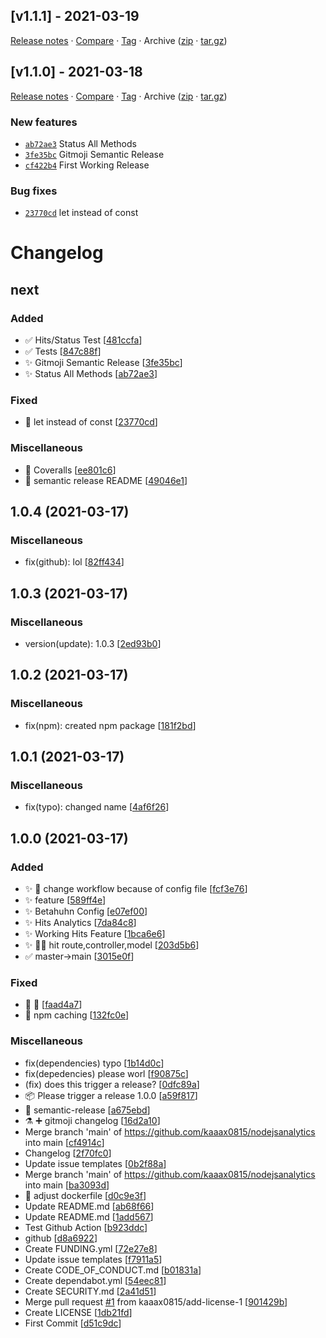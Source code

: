 ## [v1.1.1] - 2021-03-19

[Release notes](https://github.com/kaaax0815/nodejsanalytics/releases/tag/v1.1.1) · [Compare](https://github.com/kaaax0815/nodejsanalytics/compare/v1.1.0...v1.1.1) · [Tag](https://github.com/kaaax0815/nodejsanalytics/tree/v1.1.1) · Archive ([zip](https://github.com/kaaax0815/nodejsanalytics/archive/v1.1.1.zip) · [tar.gz](https://github.com/kaaax0815/nodejsanalytics/archive/v1.1.1.tar.gz))

## [v1.1.0] - 2021-03-18

[Release notes](https://github.com/kaaax0815/nodejsanalytics/releases/tag/v1.1.0) · [Compare](https://github.com/kaaax0815/nodejsanalytics/compare/v1.0.4...v1.1.0) · [Tag](https://github.com/kaaax0815/nodejsanalytics/tree/v1.1.0) · Archive ([zip](https://github.com/kaaax0815/nodejsanalytics/archive/v1.1.0.zip) · [tar.gz](https://github.com/kaaax0815/nodejsanalytics/archive/v1.1.0.tar.gz))

### New features

- [`ab72ae3`](https://github.com/kaaax0815/nodejsanalytics/commit/ab72ae3)  Status All Methods
- [`3fe35bc`](https://github.com/kaaax0815/nodejsanalytics/commit/3fe35bc)  Gitmoji Semantic Release
- [`cf422b4`](https://github.com/kaaax0815/nodejsanalytics/commit/cf422b4)  First Working Release

### Bug fixes

- [`23770cd`](https://github.com/kaaax0815/nodejsanalytics/commit/23770cd)  let instead of const

# Changelog

<a name="next"></a>
## next

### Added

- ✅ Hits/Status Test [[481ccfa](https://github.com/kaaax0815/nodejsanalytics/commit/481ccfa1dc2a8095fe37d52e6cd3c390e4612ed8)]
- ✅ Tests [[847c88f](https://github.com/kaaax0815/nodejsanalytics/commit/847c88f3723efd692e970ec79dab414ded9844e2)]
- ✨ Gitmoji Semantic Release [[3fe35bc](https://github.com/kaaax0815/nodejsanalytics/commit/3fe35bca92bae79dafea140caf17cfffe2a1723d)]
- ✨ Status All Methods [[ab72ae3](https://github.com/kaaax0815/nodejsanalytics/commit/ab72ae38932ca2c060ef046c4f0afea60875a6a1)]

### Fixed

- 🐛 let instead of const [[23770cd](https://github.com/kaaax0815/nodejsanalytics/commit/23770cdf6e851e96a1fdfee0103c7584e164ebdc)]

### Miscellaneous

- 🙈 Coveralls [[ee801c6](https://github.com/kaaax0815/nodejsanalytics/commit/ee801c6fe8bcb89eaf86efb8c882f4a8db0fed7c)]
- 📝 semantic release README [[49046e1](https://github.com/kaaax0815/nodejsanalytics/commit/49046e189aa087a145d2604d638db91f2b121fe4)]


<a name="1.0.4"></a>
## 1.0.4 (2021-03-17)

### Miscellaneous

-  fix(github): lol [[82ff434](https://github.com/kaaax0815/nodejsanalytics/commit/82ff434da87e5aa953c167e6a1456e259bc43eec)]


<a name="1.0.3"></a>
## 1.0.3 (2021-03-17)

### Miscellaneous

-  version(update): 1.0.3 [[2ed93b0](https://github.com/kaaax0815/nodejsanalytics/commit/2ed93b02a7326dd907c01eab423fe38ff68cfecc)]


<a name="1.0.2"></a>
## 1.0.2 (2021-03-17)

### Miscellaneous

-  fix(npm): created npm package [[181f2bd](https://github.com/kaaax0815/nodejsanalytics/commit/181f2bdeb4fcbffad52667ef9f1a416386ad35a2)]


<a name="1.0.1"></a>
## 1.0.1 (2021-03-17)

### Miscellaneous

-  fix(typo): changed name [[4af6f26](https://github.com/kaaax0815/nodejsanalytics/commit/4af6f2696b8243abe8c92bd603a4aa6f4f76ab56)]


<a name="1.0.0"></a>
## 1.0.0 (2021-03-17)

### Added

- ✨ 💚 change workflow because of config file [[fcf3e76](https://github.com/kaaax0815/nodejsanalytics/commit/fcf3e76e2e3ce9878e74b6354ec17b741d3e1e61)]
- ✨ feature [[589ff4e](https://github.com/kaaax0815/nodejsanalytics/commit/589ff4e73e9b7d8b6d4e083e092c71fda222323b)]
- ✨ Betahuhn Config [[e07ef00](https://github.com/kaaax0815/nodejsanalytics/commit/e07ef00bd7880184bc0f42106481390d3820e70b)]
- ✨ Hits Analytics [[7da84c8](https://github.com/kaaax0815/nodejsanalytics/commit/7da84c8fed847101425cb312ad99c019dc5de89c)]
- ✨ Working Hits Feature [[1bca6e6](https://github.com/kaaax0815/nodejsanalytics/commit/1bca6e619bd705771a323502195435fcaf0c2e15)]
- ✨ 🚧💩 hit route,controller,model [[203d5b6](https://github.com/kaaax0815/nodejsanalytics/commit/203d5b61c1a8ec644db4f9b2dfcc32a150381ac4)]
- ✅ master-&gt;main [[3015e0f](https://github.com/kaaax0815/nodejsanalytics/commit/3015e0f3d7de68a114d768dfc34800d1068746f1)]

### Fixed

- 💚 🚀 [[faad4a7](https://github.com/kaaax0815/nodejsanalytics/commit/faad4a7d0f5ffb28262ab4fd00bea3e5b3c49e1b)]
- 💚 npm caching [[132fc0e](https://github.com/kaaax0815/nodejsanalytics/commit/132fc0e93b70acb119966b43d9b8fed80f181564)]

### Miscellaneous

-  fix(dependencies) typo [[1b14d0c](https://github.com/kaaax0815/nodejsanalytics/commit/1b14d0cdac20350b0a23b8c5e6040979a5c15652)]
-  fix(depedencies) please worl [[f90875c](https://github.com/kaaax0815/nodejsanalytics/commit/f90875ca21b52c58aa38eae4306b86ed4a8df4ea)]
-  (fix) does this trigger a release? [[0dfc89a](https://github.com/kaaax0815/nodejsanalytics/commit/0dfc89a6203bf0b2eeaa3f284369197033b1213f)]
- 📦 Please trigger a release 1.0.0 [[a59f817](https://github.com/kaaax0815/nodejsanalytics/commit/a59f817182e7c0e6c330f5b6ad9f746002546f88)]
-  👷 semantic-release [[a675ebd](https://github.com/kaaax0815/nodejsanalytics/commit/a675ebd6121dd432b251e828a6f667e89828d014)]
- ⚗️ ➕ gitmoji changelog [[16d2a10](https://github.com/kaaax0815/nodejsanalytics/commit/16d2a109ca3737417a3f071b936e084a34d8d52d)]
-  Merge branch &#x27;main&#x27; of https://github.com/kaaax0815/nodejsanalytics into main [[cf4914c](https://github.com/kaaax0815/nodejsanalytics/commit/cf4914c26ae1d6a01d4e253c7877b08a40ec775f)]
-  Changelog [[2f70fc0](https://github.com/kaaax0815/nodejsanalytics/commit/2f70fc052793038dcbb7eb44f0a5897aeb028d06)]
-  Update issue templates [[0b2f88a](https://github.com/kaaax0815/nodejsanalytics/commit/0b2f88ac7900d17dd00c06a40869a3ee82ab3bfa)]
-  Merge branch &#x27;main&#x27; of https://github.com/kaaax0815/nodejsanalytics into main [[ba3093d](https://github.com/kaaax0815/nodejsanalytics/commit/ba3093dc611e7e80e702baa8a253cf63e24c7b7d)]
- 🔨 adjust dockerfile [[d0c9e3f](https://github.com/kaaax0815/nodejsanalytics/commit/d0c9e3f3d9c74aae8941f3c533eb27abd87dec4a)]
-  Update README.md [[ab68f66](https://github.com/kaaax0815/nodejsanalytics/commit/ab68f66590bb8e4ff62673e6946a040c23f63333)]
-  Update README.md [[1add567](https://github.com/kaaax0815/nodejsanalytics/commit/1add567320fe3637b1bc66b8df08f78bcd7f4936)]
-  Test Github Action [[b923ddc](https://github.com/kaaax0815/nodejsanalytics/commit/b923ddcc69b0c690bd0e18875d627af2a63ac611)]
-  github [[d8a6922](https://github.com/kaaax0815/nodejsanalytics/commit/d8a69226d67cafc90fabd6c54f758d34aefd85e3)]
-  Create FUNDING.yml [[72e27e8](https://github.com/kaaax0815/nodejsanalytics/commit/72e27e8b15839304006d963aee86e3237f2a93a7)]
-  Update issue templates [[f7911a5](https://github.com/kaaax0815/nodejsanalytics/commit/f7911a58a1d5bb79c101cc5f40677251fae4c806)]
-  Create CODE_OF_CONDUCT.md [[b01831a](https://github.com/kaaax0815/nodejsanalytics/commit/b01831a9bbc4561ac140cbf33e41db2f68c6c14c)]
-  Create dependabot.yml [[54eec81](https://github.com/kaaax0815/nodejsanalytics/commit/54eec81c5a7faf2e36103c8de121fc7ef7713969)]
-  Create SECURITY.md [[2a41d51](https://github.com/kaaax0815/nodejsanalytics/commit/2a41d511774280f762e0611384f2fd1eb6ada829)]
-  Merge pull request [#1](https://github.com/kaaax0815/nodejsanalytics/issues/1) from kaaax0815/add-license-1 [[901429b](https://github.com/kaaax0815/nodejsanalytics/commit/901429b49ecea68fc973bdabb7165f301642bc8a)]
-  Create LICENSE [[1db21fd](https://github.com/kaaax0815/nodejsanalytics/commit/1db21fdfbd9692c9998a308aca761fe5b0ca046e)]
-  First Commit [[d51c9dc](https://github.com/kaaax0815/nodejsanalytics/commit/d51c9dc1446e296301c03b75411aee579ab17682)]
